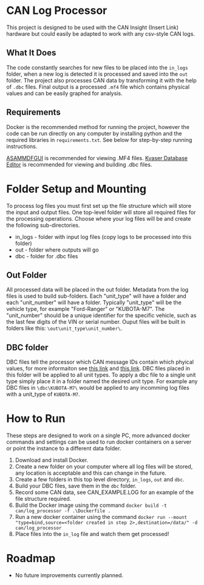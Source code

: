 # CAN Log Processor
This project is designed to be used with the CAN Insight (Insert Link) hardware but could easily be adapted to work with any csv-style CAN logs.

## What It Does
The code constantly searches for new files to be placed into the `in_logs` folder, when a new log is detected it is processed and saved into the `out` folder. The project also processes CAN data by transforming it with the help of `.dbc` files. Final output is a processed `.mf4` file which contains physical values and can be easily graphed for analysis.

## Requirements
Docker is the recommended method for running the project, however the code can be run directly on any computer by installing python and the required libraries in `requirements.txt`. See below for step-by-step running instructions.

[ASAMMDFGUI](https://asammdf.readthedocs.io/en/latest/gui.html) is recommended for viewing .MF4 files.
[Kvaser Database Editor](https://www.kvaser.com/download/) is recommended for viewing and building .dbc files.

# Folder Setup and Mounting
To process log files you must first set up the file structure which will store the input and output files. One top-level folder will store all required files for the processing operations. Choose where your log files will be and create the following sub-directories.

- in_logs - folder with input log files (copy logs to be processed into this folder)
- out - folder where outputs will go
- dbc - folder for .dbc files

## Out Folder
All processed data will be placed in the out folder. Metadata from the log files is used to build sub-folders. Each "unit_type" will have a folder and each "unit_number" will have a folder. Typically "unit_type" will be the vehicle type, for example "Ford-Ranger" or "KUBOTA-M7". The "unit_number" should be a unique identifier for the specific vehicle, such as the last few digits of the VIN or serial number. Ouput files will be built in folders like this: `\out\unit_type\unit_number\`.

## DBC folder
DBC files tell the processor which CAN message IDs contain which phyical values, for more informaiton see [this link](https://www.kvaser.com/developer-blog/an-introduction-j1939-and-dbc-files/) and [this link](https://www.csselectronics.com/screen/page/can-dbc-file-database-intro/language/en). DBC files placed in this folder will be applied to all unit types. To apply a dbc file to a single unit type simply place it in a folder named the desired unit type. For example any DBC files in `\dbc\KUBOTA-M7\` would be applied to any incomming log files with a unit_type of `KUBOTA-M7`.

# How to Run
These steps are designed to work on a single PC, more advanced docker commands and settings can be used to run docker containers on a server or point the instance to a different data folder.

1. Download and install Docker.
2. Create a new folder on your computer where all log files will be stored, any location is acceptable and this can change in the future.
3. Create a few folders in this top level directory, `in_logs`, `out` and `dbc`.
4. Build your DBC files, save them in the `dbc` folder.
5. Record some CAN data, see CAN_EXAMPLE.LOG for an example of the file structure required.
6. Build the Docker image using the command `docker build -t can/log_processor -f .\Dockerfile .`
7. Run a new docker container using the command `docker run --mount "type=bind,source=<folder created in step 2>,destination=/data/" -d can/log_processor`
8. Place files into the `in_log` file and watch them get processed!


# Roadmap
- No future improvements currently planned. 